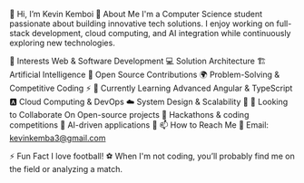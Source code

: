 👋 Hi, I’m Kevin Kemboi
🚀 About Me
I'm a Computer Science student passionate about building innovative tech solutions. I enjoy working on full-stack development, cloud computing, and AI integration while continuously exploring new technologies.

👀 Interests
Web & Software Development 💻
Solution Architecture 🏗️
Artificial Intelligence 🤖
Open Source Contributions 🌍
Problem-Solving & Competitive Coding ⚡
🌱 Currently Learning
Advanced Angular & TypeScript 🅰️
Cloud Computing & DevOps ☁️
System Design & Scalability 🏢
💞️ Looking to Collaborate On
Open-source projects 🌱
Hackathons & coding competitions 🚀
AI-driven applications 🤖
📫 How to Reach Me
📩 Email: kevinkemba3@gmail.com


⚡ Fun Fact
I love football! ⚽ When I'm not coding, you’ll probably find me on the field or analyzing a match.
